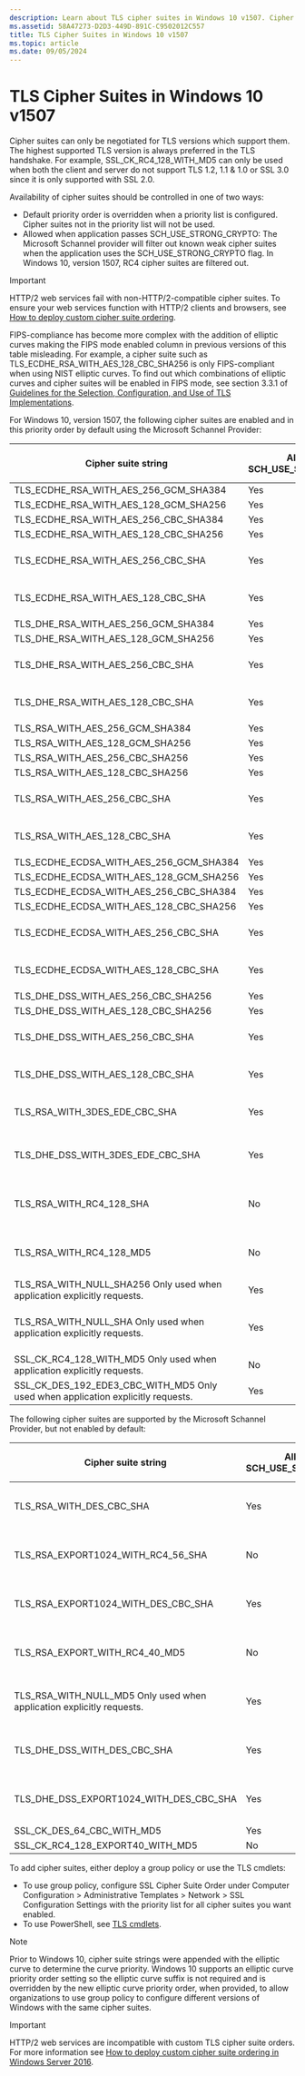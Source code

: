 ```yaml
---
description: Learn about TLS cipher suites in Windows 10 v1507. Cipher suites can only be negotiated for TLS versions which support them.
ms.assetid: 58A47273-D2D3-449D-891C-C9502012C557
title: TLS Cipher Suites in Windows 10 v1507
ms.topic: article
ms.date: 09/05/2024
---
```


# TLS Cipher Suites in Windows 10 v1507

Cipher suites can only be negotiated for TLS versions which support them. The highest supported TLS version is always preferred in the TLS handshake. For example, SSL\_CK\_RC4\_128\_WITH\_MD5 can only be used when both the client and server do not support TLS 1.2, 1.1 & 1.0 or SSL 3.0 since it is only supported with SSL 2.0.

Availability of cipher suites should be controlled in one of two ways:

- Default priority order is overridden when a priority list is configured. Cipher suites not in the priority list will not be used.
- Allowed when application passes SCH\_USE\_STRONG\_CRYPTO: The Microsoft Schannel provider will filter out known weak cipher suites when the application uses the SCH\_USE\_STRONG\_CRYPTO flag. In Windows 10, version 1507, RC4 cipher suites are filtered out.

> [!IMPORTANT]
> HTTP/2 web services fail with non-HTTP/2-compatible cipher suites. To ensure your web services function with HTTP/2 clients and browsers, see [How to deploy custom cipher suite ordering](/troubleshoot/windows-server/windows-security/deploy-custom-cipher-suite-ordering).

FIPS-compliance has become more complex with the addition of elliptic curves making the FIPS mode enabled column in previous versions of this table misleading. For example, a cipher suite such as TLS\_ECDHE\_RSA\_WITH\_AES\_128\_CBC\_SHA256 is only FIPS-compliant when using NIST elliptic curves. To find out which combinations of elliptic curves and cipher suites will be enabled in FIPS mode, see section 3.3.1 of [Guidelines for the Selection, Configuration, and Use of TLS Implementations]( https://nvlpubs.nist.gov/nistpubs/SpecialPublications/NIST.SP.800-52r1.pdf).

For Windows 10, version 1507, the following cipher suites are enabled and in this priority order by default using the Microsoft Schannel Provider:

| Cipher suite string                                                                                            | Allowed by SCH\_USE\_STRONG\_CRYPTO | TLS/SSL Protocol versions                     |
|----------------------------------------------------------------------------------------------------------------|-------------------------------------|-----------------------------------------------|
| TLS\_ECDHE\_RSA\_WITH\_AES\_256\_GCM\_SHA384                                                             | Yes                           | TLS 1.2                                 |
| TLS\_ECDHE\_RSA\_WITH\_AES\_128\_GCM\_SHA256                                                             | Yes                           | TLS 1.2                                 |
| TLS\_ECDHE\_RSA\_WITH\_AES\_256\_CBC\_SHA384                                                             | Yes                           | TLS 1.2                                 |
| TLS\_ECDHE\_RSA\_WITH\_AES\_128\_CBC\_SHA256                                                             | Yes                           | TLS 1.2                                 |
| TLS\_ECDHE\_RSA\_WITH\_AES\_256\_CBC\_SHA                                                                | Yes                           | TLS 1.2, TLS 1.1, TLS 1.0               |
| TLS\_ECDHE\_RSA\_WITH\_AES\_128\_CBC\_SHA                                                                | Yes                           | TLS 1.2, TLS 1.1, TLS 1.0               |
| TLS\_DHE\_RSA\_WITH\_AES\_256\_GCM\_SHA384                                                               | Yes                           | TLS 1.2                                 |
| TLS\_DHE\_RSA\_WITH\_AES\_128\_GCM\_SHA256                                                               | Yes                           | TLS 1.2                                 |
| TLS\_DHE\_RSA\_WITH\_AES\_256\_CBC\_SHA                                                                  | Yes                           | TLS 1.2, TLS 1.1, TLS 1.0               |
| TLS\_DHE\_RSA\_WITH\_AES\_128\_CBC\_SHA                                                                  | Yes                           | TLS 1.2, TLS 1.1, TLS 1.0               |
| TLS\_RSA\_WITH\_AES\_256\_GCM\_SHA384                                                                    | Yes                           | TLS 1.2                                 |
| TLS\_RSA\_WITH\_AES\_128\_GCM\_SHA256                                                                    | Yes                           | TLS 1.2                                 |
| TLS\_RSA\_WITH\_AES\_256\_CBC\_SHA256                                                                    | Yes                           | TLS 1.2                                 |
| TLS\_RSA\_WITH\_AES\_128\_CBC\_SHA256                                                                    | Yes                           | TLS 1.2                                 |
| TLS\_RSA\_WITH\_AES\_256\_CBC\_SHA                                                                       | Yes                           | TLS 1.2, TLS 1.1, TLS 1.0               |
| TLS\_RSA\_WITH\_AES\_128\_CBC\_SHA                                                                       | Yes                           | TLS 1.2, TLS 1.1, TLS 1.0               |
| TLS\_ECDHE\_ECDSA\_WITH\_AES\_256\_GCM\_SHA384                                                           | Yes                           | TLS 1.2                                 |
| TLS\_ECDHE\_ECDSA\_WITH\_AES\_128\_GCM\_SHA256                                                           | Yes                           | TLS 1.2                                 |
| TLS\_ECDHE\_ECDSA\_WITH\_AES\_256\_CBC\_SHA384                                                           | Yes                           | TLS 1.2                                 |
| TLS\_ECDHE\_ECDSA\_WITH\_AES\_128\_CBC\_SHA256                                                           | Yes                           | TLS 1.2                                 |
| TLS\_ECDHE\_ECDSA\_WITH\_AES\_256\_CBC\_SHA                                                              | Yes                           | TLS 1.2, TLS 1.1, TLS 1.0               |
| TLS\_ECDHE\_ECDSA\_WITH\_AES\_128\_CBC\_SHA                                                              | Yes                           | TLS 1.2, TLS 1.1, TLS 1.0               |
| TLS\_DHE\_DSS\_WITH\_AES\_256\_CBC\_SHA256                                                               | Yes                           | TLS 1.2                                 |
| TLS\_DHE\_DSS\_WITH\_AES\_128\_CBC\_SHA256                                                               | Yes                           | TLS 1.2                                 |
| TLS\_DHE\_DSS\_WITH\_AES\_256\_CBC\_SHA                                                                  | Yes                           | TLS 1.2, TLS 1.1, TLS 1.0               |
| TLS\_DHE\_DSS\_WITH\_AES\_128\_CBC\_SHA                                                                  | Yes                           | TLS 1.2, TLS 1.1, TLS 1.0               |
| TLS\_RSA\_WITH\_3DES\_EDE\_CBC\_SHA                                                                      | Yes                           | TLS 1.2, TLS 1.1, TLS 1.0               |
| TLS\_DHE\_DSS\_WITH\_3DES\_EDE\_CBC\_SHA                                                                 | Yes                           | TLS 1.2, TLS 1.1, TLS 1.0, SSL 3.0      |
| TLS\_RSA\_WITH\_RC4\_128\_SHA                                                                            | No                            | TLS 1.2, TLS 1.1, TLS 1.0, SSL 3.0      |
| TLS\_RSA\_WITH\_RC4\_128\_MD5                                                                            | No                            | TLS 1.2, TLS 1.1, TLS 1.0, SSL 3.0      |
| TLS\_RSA\_WITH\_NULL\_SHA256       Only used when application explicitly requests.                 | Yes                           | TLS 1.2                                 |
| TLS\_RSA\_WITH\_NULL\_SHA       Only used when application explicitly requests.                    | Yes                           | TLS 1.2, TLS 1.1, TLS 1.0, SSL 3.0      |
| SSL\_CK\_RC4\_128\_WITH\_MD5       Only used when application explicitly requests.                 | No                            | SSL 2.0                                 |
| SSL\_CK\_DES\_192\_EDE3\_CBC\_WITH\_MD5       Only used when application explicitly requests.      | Yes                           | SSL 2.0                                 |

The following cipher suites are supported by the Microsoft Schannel Provider, but not enabled by default:

| Cipher suite string                                                                  | Allowed by SCH\_USE\_STRONG\_CRYPTO | TLS/SSL Protocol versions                     |
|--------------------------------------------------------------------------------------|-------------------------------------|-----------------------------------------------|
| TLS\_RSA\_WITH\_DES\_CBC\_SHA                                                  | Yes                           | TLS 1.2, TLS 1.1, TLS 1.0, SSL 3.0      |
| TLS\_RSA\_EXPORT1024\_WITH\_RC4\_56\_SHA                                       | No                            | TLS 1.2, TLS 1.1, TLS 1.0, SSL 3.0      |
| TLS\_RSA\_EXPORT1024\_WITH\_DES\_CBC\_SHA                                      | Yes                           | TLS 1.2, TLS 1.1, TLS 1.0, SSL 3.0      |
| TLS\_RSA\_EXPORT\_WITH\_RC4\_40\_MD5                                           | No                            | TLS 1.2, TLS 1.1, TLS 1.0, SSL 3.0      |
| TLS\_RSA\_WITH\_NULL\_MD5        Only used when application explicitly requests.      | Yes                           | TLS 1.2, TLS 1.1, TLS 1.0, SSL 3.0      |
| TLS\_DHE\_DSS\_WITH\_DES\_CBC\_SHA                                             | Yes                           | TLS 1.2, TLS 1.1, TLS 1.0, SSL 3.0      |
| TLS\_DHE\_DSS\_EXPORT1024\_WITH\_DES\_CBC\_SHA                                 | Yes                           | TLS 1.2, TLS 1.1, TLS 1.0, SSL 3.0      |
| SSL\_CK\_DES\_64\_CBC\_WITH\_MD5                                               | Yes                           | SSL 2.0                                 |
| SSL\_CK\_RC4\_128\_EXPORT40\_WITH\_MD5                                         | No                            | SSL 2.0                                 |

To add cipher suites, either deploy a group policy or use the TLS cmdlets:

- To use group policy, configure SSL Cipher Suite Order under Computer Configuration > Administrative Templates > Network > SSL Configuration Settings with the priority list for all cipher suites you want enabled.
- To use PowerShell, see [TLS cmdlets](/powershell/module/tls/).

> [!NOTE]
> Prior to Windows 10, cipher suite strings were appended with the elliptic curve to determine the curve priority. Windows 10 supports an elliptic curve priority order setting so the elliptic curve suffix is not required and is overridden by the new elliptic curve priority order, when provided, to allow organizations to use group policy to configure different versions of Windows with the same cipher suites.

> [!IMPORTANT]
> HTTP/2 web services are incompatible with custom TLS cipher suite orders. For more information see [How to deploy custom cipher suite ordering in Windows Server 2016](/troubleshoot/windows-server/windows-security/deploy-custom-cipher-suite-ordering).

